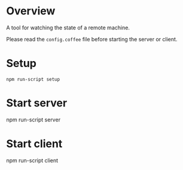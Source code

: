 # Overview

A tool for watching the state of a remote machine.

Please read the `config.coffee` file before starting the server or client.

# Setup

    npm run-script setup

# Start server

   npm run-script server

# Start client

   npm run-script client
